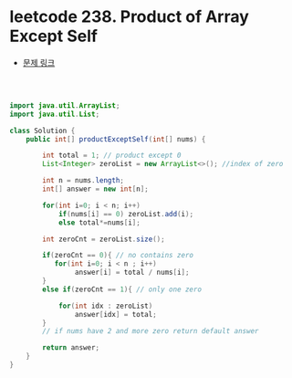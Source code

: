 # leetcode 238. Product of Array Except Self

- [문제 링크](https://leetcode.com/problems/product-of-array-except-self/submissions/)

</br>

```java

import java.util.ArrayList;
import java.util.List;

class Solution {
    public int[] productExceptSelf(int[] nums) {

        int total = 1; // product except 0
        List<Integer> zeroList = new ArrayList<>(); //index of zero

        int n = nums.length;
        int[] answer = new int[n];

        for(int i=0; i < n; i++)
            if(nums[i] == 0) zeroList.add(i);
            else total*=nums[i];

        int zeroCnt = zeroList.size();

        if(zeroCnt == 0){ // no contains zero
           for(int i=0; i < n ; i++)
                answer[i] = total / nums[i];
        }
        else if(zeroCnt == 1){ // only one zero

            for(int idx : zeroList)
                answer[idx] = total;
        }
        // if nums have 2 and more zero return default answer

        return answer;
    }
}

```
